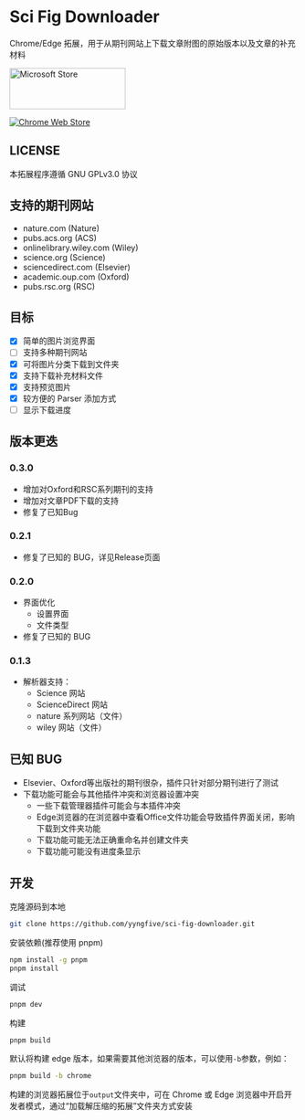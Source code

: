 # Sci Fig Downloader

Chrome/Edge 拓展，用于从期刊网站上下载文章附图的原始版本以及文章的补充材料

<a href='https://microsoftedge.microsoft.com/addons/detail/sci-fig-downloader/eakkjiohlkpoimlgnljjceajjpgfjdop'><img src='https://get.microsoft.com/images/en-us%20light.svg' alt='Microsoft Store' style='width: 202.5px; height: 72px;'/></a>

<a href='https://chromewebstore.google.com/detail/sci-fig-downloader/dooahdhpalnmkjkmdnhchoihgfmhfjkj'><img src='https://developer.chrome.com/static/docs/webstore/branding/image/206x58-chrome-web-bcb82d15b2486.png' alt='Chrome Web Store' style='height 72px;' /></a>


## LICENSE

本拓展程序遵循 GNU GPLv3.0 协议

## 支持的期刊网站

- nature.com (Nature)
- pubs.acs.org (ACS)
- onlinelibrary.wiley.com (Wiley)
- science.org (Science)
- sciencedirect.com (Elsevier)
- academic.oup.com (Oxford)
- pubs.rsc.org (RSC)

## 目标

- [x] 简单的图片浏览界面
- [ ] 支持多种期刊网站
- [x] 可将图片分类下载到文件夹
- [x] 支持下载补充材料文件
- [x] 支持预览图片
- [x] 较方便的 Parser 添加方式
- [ ] 显示下载进度

## 版本更迭

### 0.3.0

- 增加对Oxford和RSC系列期刊的支持
- 增加对文章PDF下载的支持
- 修复了已知Bug

### 0.2.1

- 修复了已知的 BUG，详见Release页面

### 0.2.0

- 界面优化
  - 设置界面
  - 文件类型
- 修复了已知的 BUG

### 0.1.3

- 解析器支持：
  - Science 网站
  - ScienceDirect 网站
  - nature 系列网站（文件）
  - wiley 网站（文件）

## 已知 BUG

- Elsevier、Oxford等出版社的期刊很杂，插件只针对部分期刊进行了测试
- 下载功能可能会与其他插件冲突和浏览器设置冲突
  - 一些下载管理器插件可能会与本插件冲突
  - Edge浏览器的在浏览器中查看Office文件功能会导致插件界面关闭，影响下载到文件夹功能
  - 下载功能可能无法正确重命名并创建文件夹
  - 下载功能可能没有进度条显示

## 开发

克隆源码到本地

```bash
git clone https://github.com/yyngfive/sci-fig-downloader.git
```

安装依赖(推荐使用 pnpm)

```bash
npm install -g pnpm
pnpm install
```

调试

```bash
pnpm dev
```

构建

```bash
pnpm build
```

默认将构建 edge 版本，如果需要其他浏览器的版本，可以使用`-b`参数，例如：

```bash
pnpm build -b chrome
```

构建的浏览器拓展位于`output`文件夹中，可在 Chrome 或 Edge 浏览器中开启开发者模式，通过“加载解压缩的拓展”文件夹方式安装
